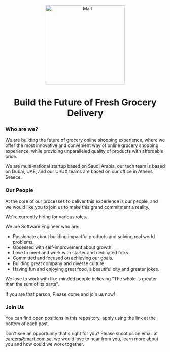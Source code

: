 <p align="center">
<img src="https://i.ibb.co/nBgYWwc/logo-en.png" alt="Mart" width="250"/>
  </p>
  
<h1 align="center">Build the Future of Fresh Grocery Delivery</h1>

### Who are we?
We are building the future of grocery online shopping experience, where we offer the most innovative and convenient way of online grocery shopping experience, while providing unparalleled quality of products with affordable price.
 
We are multi-national startup based on Saudi Arabia, our tech team is based on Dubai, UAE, and our UI/UX teams are based on our office in Athens Greece.

### Our People
At the core of our processes to deliver this experience is our people, and we would like you to join us to make this grand commitment a reality.

We're currently hiring for various roles. 

We are Software Engineer who are:
- Passionate about building impactful products and solving real world problems.
- Obsessed with self-improvement about growth.
- Love to meet and work with starter and dedicated folks 
- Committed and focused on achieving our goals.
- Building great company and diverse culture. 
- Having fun and enjoying great food, a beautiful city and greater jokes.

We love to work with like-minded people believing "The whole is greater than the sum of its parts".
 
If you are that person, Please come and join us now! 

### Join Us
You can find open positions in this repository, apply using the link at the bottom of each post. 

Don't see an opportunity that's right for you? Please shoot us an email at careers@mart.com.sa, we would love to hear from you, learn more about you and how could we work together.
